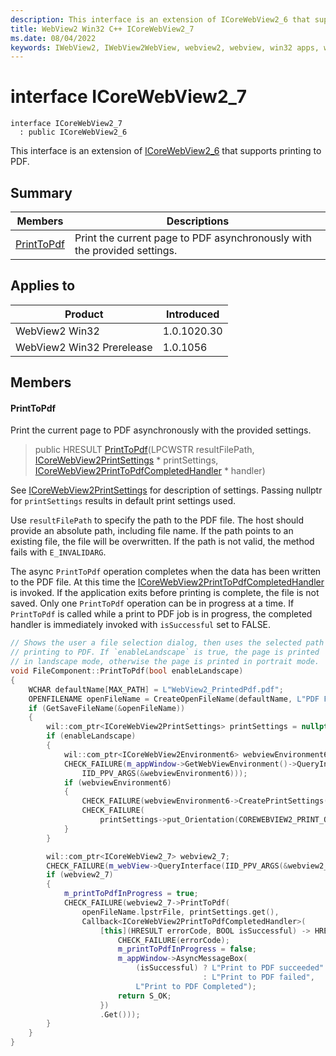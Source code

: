 ```yaml
---
description: This interface is an extension of ICoreWebView2_6 that supports printing to PDF.
title: WebView2 Win32 C++ ICoreWebView2_7
ms.date: 08/04/2022
keywords: IWebView2, IWebView2WebView, webview2, webview, win32 apps, win32, edge, ICoreWebView2, ICoreWebView2Controller, browser control, edge html, ICoreWebView2_7
---
```


# interface ICoreWebView2_7

```
interface ICoreWebView2_7
  : public ICoreWebView2_6
```

This interface is an extension of [ICoreWebView2_6](icorewebview2_6.md) that supports printing to PDF.

## Summary

 Members                        | Descriptions
--------------------------------|---------------------------------------------
[PrintToPdf](#printtopdf) | Print the current page to PDF asynchronously with the provided settings.

## Applies to

Product                         | Introduced
--------------------------------|---------------------------------------------
WebView2 Win32            |    1.0.1020.30
WebView2 Win32 Prerelease |    1.0.1056

## Members

#### PrintToPdf

Print the current page to PDF asynchronously with the provided settings.

> public HRESULT [PrintToPdf](#printtopdf)(LPCWSTR resultFilePath, [ICoreWebView2PrintSettings](icorewebview2printsettings.md) * printSettings, [ICoreWebView2PrintToPdfCompletedHandler](icorewebview2printtopdfcompletedhandler.md) * handler)

See [ICoreWebView2PrintSettings](icorewebview2printsettings.md) for description of settings. Passing nullptr for `printSettings` results in default print settings used.

Use `resultFilePath` to specify the path to the PDF file. The host should provide an absolute path, including file name. If the path points to an existing file, the file will be overwritten. If the path is not valid, the method fails with `E_INVALIDARG`.

The async `PrintToPdf` operation completes when the data has been written to the PDF file. At this time the [ICoreWebView2PrintToPdfCompletedHandler](icorewebview2printtopdfcompletedhandler.md) is invoked. If the application exits before printing is complete, the file is not saved. Only one `PrintToPdf` operation can be in progress at a time. If `PrintToPdf` is called while a print to PDF job is in progress, the completed handler is immediately invoked with `isSuccessful` set to FALSE.

```cpp
// Shows the user a file selection dialog, then uses the selected path when
// printing to PDF. If `enableLandscape` is true, the page is printed
// in landscape mode, otherwise the page is printed in portrait mode.
void FileComponent::PrintToPdf(bool enableLandscape)
{
    WCHAR defaultName[MAX_PATH] = L"WebView2_PrintedPdf.pdf";
    OPENFILENAME openFileName = CreateOpenFileName(defaultName, L"PDF File\0*.pdf\0");
    if (GetSaveFileName(&openFileName))
    {
        wil::com_ptr<ICoreWebView2PrintSettings> printSettings = nullptr;
        if (enableLandscape)
        {
            wil::com_ptr<ICoreWebView2Environment6> webviewEnvironment6;
            CHECK_FAILURE(m_appWindow->GetWebViewEnvironment()->QueryInterface(
                IID_PPV_ARGS(&webviewEnvironment6)));
            if (webviewEnvironment6)
            {
                CHECK_FAILURE(webviewEnvironment6->CreatePrintSettings(&printSettings));
                CHECK_FAILURE(
                    printSettings->put_Orientation(COREWEBVIEW2_PRINT_ORIENTATION_LANDSCAPE));
            }
        }

        wil::com_ptr<ICoreWebView2_7> webview2_7;
        CHECK_FAILURE(m_webView->QueryInterface(IID_PPV_ARGS(&webview2_7)));
        if (webview2_7)
        {
            m_printToPdfInProgress = true;
            CHECK_FAILURE(webview2_7->PrintToPdf(
                openFileName.lpstrFile, printSettings.get(),
                Callback<ICoreWebView2PrintToPdfCompletedHandler>(
                    [this](HRESULT errorCode, BOOL isSuccessful) -> HRESULT {
                        CHECK_FAILURE(errorCode);
                        m_printToPdfInProgress = false;
                        m_appWindow->AsyncMessageBox(
                            (isSuccessful) ? L"Print to PDF succeeded"
                                           : L"Print to PDF failed",
                            L"Print to PDF Completed");
                        return S_OK;
                    })
                    .Get()));
        }
    }
}
```

